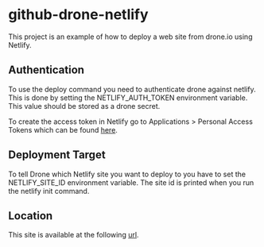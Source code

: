 # github-drone-netlify
This project is an example of how to deploy a web site from drone.io using Netlify.

## Authentication
To use the deploy command you need to authenticate drone against
netlify. This is done by setting the NETLIFY_AUTH_TOKEN environment
variable. This value should be stored as a drone secret.

To create the access token in Netlify go to Applications > Personal
Access Tokens which can be found [here](https://app.netlify.com/user/applications).

## Deployment Target
To tell Drone which Netlify site you want to deploy to you have to set
the NETLIFY_SITE_ID environment variable. The site id is printed when
you run the netlify init command.

## Location
This site is available at the following [url](https://drone-netlify.netlify.com/).
